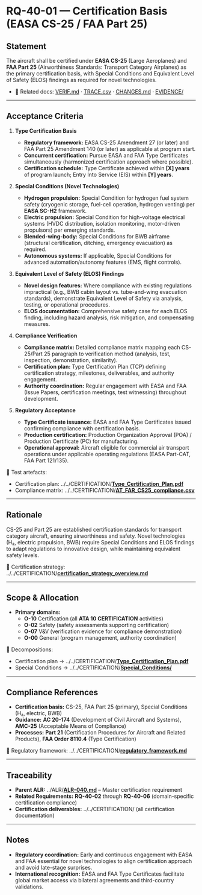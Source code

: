 # RQ-40-01 — Certification Basis (EASA CS-25 / FAA Part 25)

## Statement
The aircraft shall be certified under **EASA CS-25** (Large Aeroplanes) and **FAA Part 25** (Airworthiness Standards: Transport Category Airplanes) as the primary certification basis, with Special Conditions and Equivalent Level of Safety (ELOS) findings as required for novel technologies.

- 🔗 Related docs: [VERIF.md](./VERIF.md) · [TRACE.csv](./TRACE.csv) · [CHANGES.md](./CHANGES.md) · [EVIDENCE/](./EVIDENCE/)

---

## Acceptance Criteria
1. **Type Certification Basis**  
   - **Regulatory framework:** EASA CS-25 Amendment 27 (or later) and FAA Part 25 Amendment 140 (or later) as applicable at program start.  
   - **Concurrent certification:** Pursue EASA and FAA Type Certificates simultaneously (harmonized certification approach where possible).  
   - **Certification schedule:** Type Certificate achieved within **[X] years** of program launch; Entry Into Service (EIS) within **[Y] years**.

2. **Special Conditions (Novel Technologies)**  
   - **Hydrogen propulsion:** Special Condition for hydrogen fuel system safety (cryogenic storage, fuel-cell operation, hydrogen venting) per **EASA SC-H2** framework.  
   - **Electric propulsion:** Special Condition for high-voltage electrical systems (HVDC distribution, isolation monitoring, motor-driven propulsors) per emerging standards.  
   - **Blended-wing-body:** Special Conditions for BWB airframe (structural certification, ditching, emergency evacuation) as required.  
   - **Autonomous systems:** If applicable, Special Conditions for advanced automation/autonomy features (EMS, flight controls).

3. **Equivalent Level of Safety (ELOS) Findings**  
   - **Novel design features:** Where compliance with existing regulations impractical (e.g., BWB cabin layout vs. tube-and-wing evacuation standards), demonstrate Equivalent Level of Safety via analysis, testing, or operational procedures.  
   - **ELOS documentation:** Comprehensive safety case for each ELOS finding, including hazard analysis, risk mitigation, and compensating measures.

4. **Compliance Verification**  
   - **Compliance matrix:** Detailed compliance matrix mapping each CS-25/Part 25 paragraph to verification method (analysis, test, inspection, demonstration, similarity).  
   - **Certification plan:** Type Certification Plan (TCP) defining certification strategy, milestones, deliverables, and authority engagement.  
   - **Authority coordination:** Regular engagement with EASA and FAA (Issue Papers, certification meetings, test witnessing) throughout development.

5. **Regulatory Acceptance**  
   - **Type Certificate issuance:** EASA and FAA Type Certificates issued confirming compliance with certification basis.  
   - **Production certification:** Production Organization Approval (POA) / Production Certificate (PC) for manufacturing.  
   - **Operational approval:** Aircraft eligible for commercial air transport operations under applicable operating regulations (EASA Part-CAT, FAA Part 121/135).

🔗 Test artefacts:  
- Certification plan: ../../CERTIFICATION/[**Type_Certification_Plan.pdf**](../../CERTIFICATION/Type_Certification_Plan.pdf)  
- Compliance matrix: ../../CERTIFICATION/[**AT_FAR_CS25_compliance.csv**](../../CERTIFICATION/AT_FAR_CS25_compliance.csv)

---

## Rationale
CS-25 and Part 25 are established certification standards for transport category aircraft, ensuring airworthiness and safety. Novel technologies (H₂, electric propulsion, BWB) require Special Conditions and ELOS findings to adapt regulations to innovative design, while maintaining equivalent safety levels.

🔗 Certification strategy: ../../CERTIFICATION/[**certification_strategy_overview.md**](../../CERTIFICATION/certification_strategy_overview.md)

---

## Scope & Allocation
- **Primary domains:**  
  - **O-10** Certification (all **ATA 10 CERTIFICATION** activities)  
  - **O-02** Safety (safety assessments supporting certification)  
  - **O-07** V&V (verification evidence for compliance demonstration)  
  - **O-00** General (program management, authority coordination)

🔗 Decompositions:  
- Certification plan → ../../CERTIFICATION/[**Type_Certification_Plan.pdf**](../../CERTIFICATION/Type_Certification_Plan.pdf)  
- Special Conditions → ../../CERTIFICATION/[**Special_Conditions/**](../../CERTIFICATION/Special_Conditions/)

---

## Compliance References
- **Certification basis:** CS-25, FAA Part 25 (primary), Special Conditions (H₂, electric, BWB)  
- **Guidance:** **AC 20-174** (Development of Civil Aircraft and Systems), **AMC-25** (Acceptable Means of Compliance)  
- **Processes:** **Part 21** (Certification Procedures for Aircraft and Related Products), **FAA Order 8110.4** (Type Certification)

🔗 Regulatory framework: ../../CERTIFICATION/[**regulatory_framework.md**](../../CERTIFICATION/regulatory_framework.md)

---

## Traceability
- **Parent ALR:** ../ALR/[**ALR-040.md**](../ALR-040.md) – Master certification requirement  
- **Related Requirements:** **RQ-40-02** through **RQ-40-06** (domain-specific certification compliance)  
- **Certification deliverables:** ../../CERTIFICATION/ (all certification documentation)

---

## Notes
- **Regulatory coordination:** Early and continuous engagement with EASA and FAA essential for novel technologies to align certification approach and avoid late-stage surprises.  
- **International recognition:** EASA and FAA Type Certificates facilitate global market access via bilateral agreements and third-country validations.

